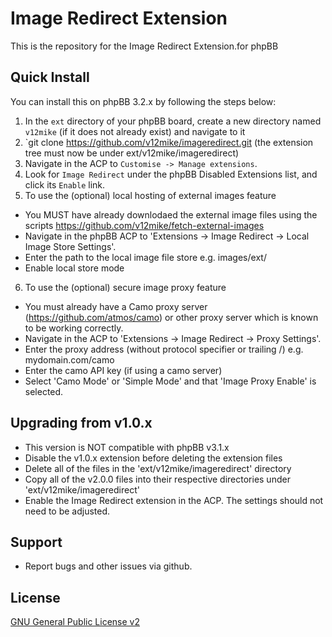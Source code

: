 # Image Redirect Extension

This is the repository for the Image Redirect Extension.for phpBB

## Quick Install
You can install this on phpBB 3.2.x by following the steps below:

1. In the `ext` directory of your phpBB board, create a new directory named `v12mike` (if it does not already exist) and navigate to it
2. `git clone https://github.com/v12mike/imageredirect.git (the extension tree must now be under ext/v12mike/imageredirect)
3. Navigate in the ACP to `Customise -> Manage extensions`.
4. Look for `Image Redirect` under the phpBB Disabled Extensions list, and click its `Enable` link.
5. To use the (optional) local hosting of external images feature
 * You MUST have already downlodaed the external image files using the scripts https://github.com/v12mike/fetch-external-images
 * Navigate in the phpBB ACP to 'Extensions -> Image Redirect -> Local Image Store Settings'.
 * Enter the path to the local image file store e.g. images/ext/
 * Enable local store mode
6. To use the (optional) secure image proxy feature
 * You must already have a Camo proxy server (https://github.com/atmos/camo) or other proxy server which is known to be working correctly.
 * Navigate in the ACP to 'Extensions -> Image Redirect -> Proxy Settings'.
 * Enter the proxy address (without protocol specifier or trailing /) e.g. mydomain.com/camo
 * Enter the camo API key (if using a camo server) 
 * Select 'Camo Mode' or 'Simple Mode' and that 'Image Proxy Enable' is selected.

## Upgrading from v1.0.x
 * This version is NOT compatible with phpBB v3.1.x
 * Disable the v1.0.x extension before deleting the extension files
 * Delete all of the files in the 'ext/v12mike/imageredirect' directory
 * Copy all of the v2.0.0 files into their respective directories under 'ext/v12mike/imageredirect'
 * Enable the Image Redirect extension in the ACP.  The settings should not need to be adjusted.
 
## Support

* Report bugs and other issues via github.

## License
[GNU General Public License v2](http://opensource.org/licenses/GPL-2.0)

